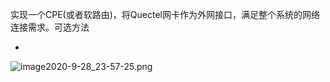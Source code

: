 实现一个CPE(或者软路由)，将Quectel网卡作为外网接口，满足整个系统的网络连接需求。可选方法



-




![image2020-9-28_23-57-25.png](https://i.loli.net/2020/09/30/JfKg45UjGXHFVPw.png)










